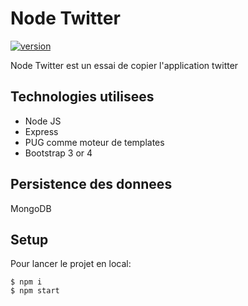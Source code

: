 # Node Twitter

[![version](https://img.shields.io/badge/version-1.0.0-yellow.svg)](https://semver.org)

Node Twitter est un essai de copier l'application twitter

## Technologies utilisees
* Node JS
* Express
* PUG comme moteur de templates
* Bootstrap 3 or 4

## Persistence des donnees
MongoDB

## Setup
Pour lancer le projet en local:
```
$ npm i
$ npm start
```
